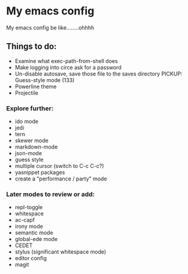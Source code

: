 # My emacs config
My emacs config be like........ohhhh


## Things to do:
 - Examine what exec-path-from-shell does
 - Make logging into circe ask for a password
 - Un-disable autosave, save those file to the saves directory
 PICKUP:
 Guess-style mode (133)
 - Powerline theme
 - Projectile
 
### Explore further:
- ido mode
- jedi
- tern
- skewer mode
- markdown-mode
- json-mode
- guess style
- multiple cursor (switch to C-c C-c?)
- yasnippet packages
- create a "performance / party" mode


### Later modes to review or add:
- repl-toggle
- whitespace
- ac-capf
- irony mode
- semantic mode
- global-ede mode
- CEDET
- stylus (significant whitespace mode)
- editor config
- magit
